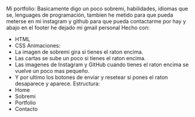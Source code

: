 
Mi portfolio:
Basicamente digo un poco sobremi, habilidades, idiomas que se, lenguages de programación, tambien he metido para que pueda meterse en mi instagram y github para que pueda contactarme por hay y abajo en el footer he dejado mi gmail personal
Hecho con:
- HTML
- CSS
Animaciones:
- La imagen de sobremi gira si tienes el raton encima.
- Las cartas se sube un poco si tienes el raton encima.
- Las imagenes de Instagram y GitHub cuando tienes el raton encima se vuelve un poco mas pequeño.
- Y por ultimo los botones de enviar y resetear si pones el raton desaparece y aparece.
Estructura:
- Home
- Sobremi
- Portfolio
- Contacto
